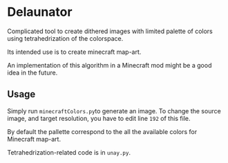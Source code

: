 # Delaunator

Complicated tool to create dithered images with limited palette of colors using tetrahedrization of the colorspace.

Its intended use is to create minecraft map-art.

An implementation of this algorithm in a Minecraft mod might be a good idea in the future.

## Usage

Simply run `minecraftColors.py`to generate an image. To change the source image, and target resolution, you have to edit line `192` of this file.

By default the pallette correspond to the all the available colors for Minecraft map-art.

Tetrahedrization-related code is in `unay.py`.
